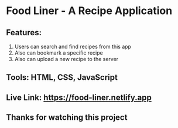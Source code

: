 # Food Liner - A Recipe Application

## Features:

1. Users can search and find recipes from this app
2. Also can bookmark a specific recipe
3. Also can upload a new recipe to the server

## Tools: HTML, CSS, JavaScript

## Live Link: https://food-liner.netlify.app

## Thanks for watching this project
